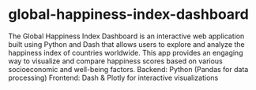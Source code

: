 # global-happiness-index-dashboard
The Global Happiness Index Dashboard is an interactive web application built using Python and Dash that allows users to explore and analyze the happiness index of countries worldwide. This app provides an engaging way to visualize and compare happiness scores based on various socioeconomic and well-being factors.
Backend: Python (Pandas for data processing)
Frontend: Dash & Plotly for interactive visualizations
